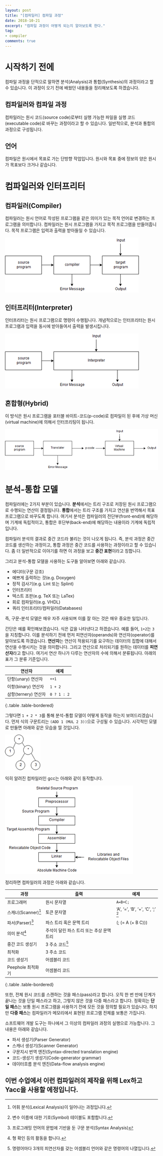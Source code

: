 ```yaml
---
layout: post
title: "[컴파일러] 컴파일 과정"
date: 2018-10-21
excerpt: "컴파일 과정이 어떻게 되는지 알아보도록 한다."
tag:
- compiler
comments: true
---
```


# 시작하기 전에

컴파일 과정을 단적으로 말하면 분석(Analysis)과 통합(Synthesis)의 과정이라고 할 수 있습니다. 이 과정이 오기 전에 배웠던 내용들을 정리해보도록 하겠습니다.

## 컴파일러와 컴파일 과정

컴파일러는 원시 코드(source code)로부터 실행 가능한 파일을 실행 코드(executable code)로 바꾸는 과정이라고 할 수 있습니다. 일반적으로, 분석과 통합의 과정으로 구성됩니다.

## 언어

컴파일은 원시에서 목표로 가는 단방향 작업입니다. 원시와 목표 중에 정보의 양은 원시가 목표보다 크거나 같습니다.

# 컴파일러와 인터프리터

## 컴파일러(Compiler)

컴파일러는 원시 언어로 작성된 프로그램을 같은 의미가 있는 목적 언어로 변경하는 프로그램을 의미합니다. 컴파일러는 원시 프로그램을 가지고 목적 프로그램을 만들어줍니다. 목적 프로그램은 입력과 출력을 받아들일 수 있습니다.

![compiler](/assets/img/res/2018-compiler/1/compiler.png)

## 인터프리터(Interpreter)

인터프리터는 원시 프로그램으로 명령이 수행됩니다. 개념적으로는 인터프리터는 원시 프로그램과 입력을 동시에 받아들여서 출력을 발생시킵니다.

![interpreter](/assets/img/res/2018-compiler/1/interpreter.png)

## 혼합형(Hybrid)

이 방식은 원시 프로그램을 포터블 바이트-코드(p-code)로 컴파일이 된 후에 가상 머신(virtual machine)에 의해서 인터프리팅이 됩니다.

![hybrid](/assets/img/res/2018-compiler/1/hybrid.png)

# 분석-통합 모델

컴파일러에는 2가지 부분이 있습니다. **분석**에서는 트리 구조로 저장된 원시 프로그램으로 수행되는 연산이 결정됩니다. **통합**에서는 트리 구조를 가지고 연산을 번역해서 목표 프로그램으로 바꾸도록 합니다. 여기서 분석은 컴파일러의 전단부(front-end)에 해당하며 기계에 독립적이고, 통합은 후단부(back-end)에 해당하는 내용이라 기계에 독립적입니다.

컴파일러 분석의 결과로 중간 코드라 불리는 것이 나오게 됩니다. 즉, 분석 과정은 중간 코드를 생산하는 과정이고, 통합 과정은 중간 코드를 사용하는 과정이라고 할 수 있습니다. 좀 더 일반적으로 이야기를 하면 이 과정을 보고 **중간 표현**이라고 칭합니다.

그리고 분석-통합 모델을 사용하는 도구들 알아보면 아래와 같습니다.

- 에디터(구문 강조)
- 예쁘게 출력하는 것(e.g. Doxygen)
- 정적 검사기(e.g. Lint 또는 Splint)
- 인터프리터
- 텍스트 조판(e.g. TeX 또는 LaTex)
- 회로 컴파일러(e.g. VHDL)
- 쿼리 인터프리터/컴파일러(Databases)

즉, 구문-분석 모델은 매우 자주 사용되며 이를 잘 아는 것은 매우 중요한 일입니다.

간단은 예를 확인해보겠습니다. 식은 값을 나타낸다고 하겠습니다. 예를 들어, `1+2`는 `3`을 지칭합니다. 이를 분석하기 전에 먼저 피연산자(operands)와 연산자(operator)를 알아보도록 하겠습니다. **연산자**는 연산이 적용되기를 요구하는 데이터의 집합에 대해서 연산을 수행시키는 것을 의미합니다. 그리고 연산으로 처리되기를 원하는 데이터를 **피연산자**라고 합니다. 여기서 연산 하나가 다루는 연산자의 수에 의해서 분류됩니다. 아래의 표가 그 분류 기준입니다.

| 연산자 | 예제 |
|------|--------|
|단항(unary) 연산자| `++1` |
|이항(binary) 연산자| `1 + 2` |
|삼항(ternery) 연산자| `0 ? 1 : 2` |
{:.table .table-bordered}

그렇다면 `1 + 2 * 3`를 통해 분석-통합 모델이 어떻게 동작을 하는지 보여드리겠습니다. 먼저 식의 구문트리는 `(ADD 1 (MUL 2 3))`으로 구성될 수 있습니다. 시각적인 모델로 만들면 아래와 같은 모습을 띨 것입니다.

![tree](/assets/img/res/2018-compiler/1/tree.png)

익히 알려진 컴파일러인 gcc는 아래와 같이 동작합니다.

![gcc](/assets/img/res/2018-compiler/1/gcc.png)

정리하면 컴파일러의 과정은 아래와 같습니다.

| 과정 | 출력 | 예제 |
|------|--------|---|
| 프로그래머 | 원시 문자열|`A=B+C;` |
| 스캐너(Scanner)[^1] | 토큰 문자열 | ‘A’, ‘=’, ‘B’, ‘+’, ‘C’, ‘;’ [^2] |
| 파서(Parser)[^3] | 파스 트리 혹은 문맥 트리 | (; (= A (+ B C))) |
| 의미 분석[^4] | 주석이 달린 파스 트리 또는 추상 문맥 트리 | |
| 중간 코드 생성기 | 3 주소 코드[^5] | |
| 최적화 | 3 주소 코드 | |
| 코드 생성기 | 어셈블리 코드 | |
| Peephole 최적화기 | 어셈블리 코드 ||
{:.table .table-bordered}

또한, 전체 원시 코드를 스캔하는 것을 패스(pass)라고 합니다. 오직 한 번 만에 단계가 끝나는 것을 단일 패스라고 하고, 그렇지 않은 것을 다중 패스라고 합니다. 정확히는 **단일 패스**는 보통 원시 프로그램을 사용하기 전에 모든 것을 정의할 필요가 있습니다. 하지만 **다중 패스**는 컴파일러가 메모리에서 표현된 프로그램 전체를 보통은 가집니다.

소프트웨어 개발 도구는 하나에서 그 이상의 컴파일러 과정의 실행으로 가능합니다. 그 내용은 아래와 같습니다.

- 파서 생성기(Parser Generator)
- 스캐너 생성기(Scanner Generator)
- 구문지시 번역 엔진(Syntax-directed translation engine)
- 코드-생성기 생성기(Code-generator grammar)
- 데이터흐름 분석 엔진(Data-flow analysis engine)

이번 수업에서 이런 컴파일러의 제작을 위해 Lex하고 Yacc을 사용할 에정입니다.
---
[^1]: 어휘 분석(Lexical Analysis)이 일어나는 과정입니다.
[^2]: 변수 이름에 대한 기호(Symbol) 테이블도 포함합니다.
[^3]: 프로그래밍 언어의 문법에 기반을 둔 구문 분석(Syntax Analysis)
[^4]: 형 확인 등의 활동을 합니다.
[^5]: 명령어마다 3개의 피연산자를 갖는 어셈블리 언어와 같은 명령어의 나열입니다.
